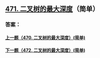 ## [471. 二叉树的最大深度](https://leetcode-cn.com/problems/merge-two-sorted-lists/)（简单）





### 答案：



#### [上一题（470. 二叉树的最大深度）(简单)](https://github.com/sdwwld/leetCode/blob/master/src/main/java/com/wld/java/leetcode/leetCode0470.md)

#### [下一题（472. 二叉树的最大深度）(简单)](https://github.com/sdwwld/leetCode/blob/master/src/main/java/com/wld/java/leetcode/leetCode0472.md)